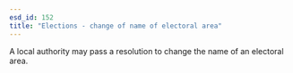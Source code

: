 ```yaml
---
esd_id: 152
title: "Elections - change of name of electoral area"
---
```


A local authority may pass a resolution to change the name of an electoral area.

